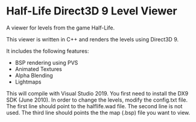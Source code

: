 # Half-Life Direct3D 9 Level Viewer

A viewer for levels from the game Half-Life.

This viewer is written in C++ and renders the levels using Direct3D 9.

It includes the following features:
- BSP rendering using PVS
- Animated Textures
- Alpha Blending
- Lightmaps

This will compile with Visual Studio 2019.
You first need to install the DX9 SDK (June 2010).
In order to change the levels, modify the config.txt file.
The first line should point to the halflife.wad file.
The second line is not used.
The third line should points the the map (.bsp) file you want to view.
